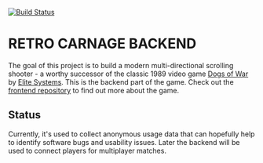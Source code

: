 [![Build Status](https://dev.azure.com/huddeldaddel/Personal%20Projects/_apis/build/status/huddeldaddel.retro-carnage-backend?branchName=master)](https://dev.azure.com/huddeldaddel/Personal%20Projects/_build/latest?definitionId=11&branchName=master)

# RETRO CARNAGE BACKEND

The goal of this project is to build a modern multi-directional scrolling shooter - a worthy successor of the classic 
1989 video game [Dogs of War](https://gamesdb.launchbox-app.com/games/details/41090) by 
[Elite Systems](http://www.elite-systems.co.uk). This is the backend part of the game. Check out the 
[frontend repository](https://github.com/huddeldaddel/retro-carnage) to find out more about the game.  

## Status

Currently, it's used to collect anonymous usage data that can hopefully help to
identify software bugs and usability issues. Later the backend will be used to connect players for multiplayer matches.

